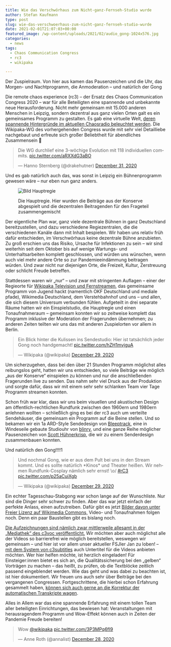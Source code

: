 ```yaml
---
title: Wie das Verschwörhaus zum Nicht-ganz-Fernseh-Studio wurde
author: Stefan Kaufmann
type: post
slug: wie-das-verschwoerhaus-zum-nicht-ganz-fernseh-studio-wurde
date: 2021-02-01T21:07:03+00:00
featured_image: /wp-content/uploads/2021/02/audio_gong-1024x576.jpg
categories:
  - news
tags:
  - Chaos Communication Congress
  - rc3
  - wikipaka

---
```

<figcaption>Der Zuspielraum. Von hier aus kamen das Pausenzeichen und die Uhr, das Morgen- und Nachtprogramm, die Anmoderation – und natürlich der Gong</figcaption>

Die remote chaos experience (rc3) – der Ersatz des Chaos Communication Congress 2020 – war für alle Beteiligten eine spannende und unbekannte neue Herausforderung. Nicht mehr gemeinsam mit 15.000 anderen Menschen in Leipzig, sondern dezentral aus ganz vielen Orten galt es ein gemeinsames Programm zu gestalten. Es gab eine virtuelle Welt, [deren spannende Hintergründe im aktuellen Chaosradio beleuchtet werden][2]. Die Wikipaka-WG des vorhergehenden Congress wurde mit sehr viel Detailliebe nachgebaut und erfreute sich großer Beliebtheit für abendliches Zusammensein 🙂

<blockquote class="twitter-tweet" data-dnt="true">
  <p dir="ltr" lang="de">
    Die WG durchlief eine 3-wöchige Evolution mit 118 individuellen commits. <a href="https://t.co/aRXXdG3aBO">pic.twitter.com/aRXXdG3aBO</a>
  </p>
  
  <p>
    — Hanno Sternberg (@drakehutner) <a href="https://twitter.com/drakehutner/status/1344725340577542144?ref_src=twsrc%5Etfw">December 31, 2020</a>
  </p>
</blockquote>



Und es gab natürlich auch das, was sonst in Leipzig ein Bühnenprogramm gewesen wäre – nur eben nun ganz anders.

<figure>

![Bild Hauptregie](/wp-content/uploads/2021/02/masterregie-1024x576.jpg)

<figcaption>Die Hauptregie. Hier wurden die Beiträge aus der Konserve abgespielt und die dezentralen Beitragenden für den Frageteil zusammengemischt</figcaption></figure>

Der eigentliche Plan war, ganz viele dezentrale Bühnen in ganz Deutschland bereitzustellen, und dazu verschiedene Regiezentralen, die die verschiedenen Kanäle dann mit Inhalt bespielen. Wir haben uns relativ früh dafür entschieden, im Verschwörhaus keine dezentrale Bühne anzubieten. Zu groß erschien uns das Risiko, Ursache für Infektionen zu sein – wir sind weiterhin seit dem Oktober bis auf wenige Wartungs- und Unterhaltsarbeiten komplett geschlossen, und würden uns wünschen, wenn auch viel mehr andere Orte so zur Pandemieeindämmung beitragen würden. Und zwar nicht nur diejenigen Orte, die Freizeit, Kultur, Zerstreuung oder schlicht Freude betreffen.
  
Stattdessen waren wir „nur“ – und zwar mit stringenten Auflagen – einer der Regieorte für [Wikipaka Television und Fernstreamen][4], das gemeinsame Programm von Jugend hackt (namentlich OKF Deutschland und mediale pfade), Wikimedia Deutschland, dem Verstehbahnhof und uns – und allen, die sich diesem Universum verbunden fühlen. Aufgeteilt in drei separate Räume hatten wir ein Einspielstudio, die Hauptregie und einen Tonaufnahmeraum – gemeinsam konnten wir so zeitweise komplett das Programm inklusive der Moderation der Fragerunden übernehmen; zu anderen Zeiten teilten wir uns das mit anderen Zuspielorten vor allem in Berlin.

<blockquote class="twitter-tweet" data-dnt="true">
  <p dir="ltr" lang="de">
    Ein Blick hinter die Kulissen ins Sendestudio: Hier ist tatsächlich jeder Gong noch handgemacht! <a href="https://t.co/hZH1mvjguA">pic.twitter.com/hZH1mvjguA</a>
  </p>
  
  <p>
    — Wikipaka (@wikipaka) <a href="https://twitter.com/wikipaka/status/1344032260123721728?ref_src=twsrc%5Etfw">December 29, 2020</a>
  </p>
</blockquote>

Um sicherzugehen, dass bei den über 21 Stunden Programm möglichst alles reibungslos geht, hatten wir uns entschieden, so viele Beiträge wie möglich „aus der Konserve“ einspielen zu können und nur die anschließenden Fragerunden live zu senden. Das nahm sehr viel Druck aus der Produktion und sorgte dafür, dass wir mit einem sehr sehr schlanken Team vier Tage Programm streamen konnten.

Schon früh war klar, dass wir uns beim visuellen und akustischen Design am öffentlich-rechtlichen Rundfunk zwischen den 1960ern und 1980ern anlehnen wollten – schließlich ging es bei der rc3 auch um verteilte Sendehäuser, die gemeinsam ein Programm auf die Beine stellen. Und so bekamen wir ein 1a ARD-Style Sendedesign von [Bleeptrack][5], eine in Windeseile gebaute Studiouhr von [blinry][6], und eine ganze Reihe möglicher Pausenzeichen von [Scott Hühnerkrisp][7], die wir zu einem Senderdesign zusammenbauen konnten.

Und natürlich den Gong!!!!1

<blockquote class="twitter-tweet" data-dnt="true">
  <p dir="ltr" lang="de">
    Und nochmal Gong, wie er aus dem Pult bei uns in den Stream kommt. Und es sollte natürlich *Kinos* und Theater heißen. Wir nehmen Rundfunk-Cosplay nämlich sehr ernst! \o/ <a href="https://twitter.com/hashtag/rC3?src=hash&ref_src=twsrc%5Etfw">#rC3</a> <a href="https://t.co/p25aCuiXgb">pic.twitter.com/p25aCuiXgb</a>
  </p>
  
  <p>
    — Wikipaka (@wikipaka) <a href="https://twitter.com/wikipaka/status/1344034851347984385?ref_src=twsrc%5Etfw">December 29, 2020</a>
  </p>
</blockquote>

Ein echter Tagesschau-Stabgong war schon lange auf der Wunschliste. Nur sind die Dinger sehr schwer zu finden. Aber das war jetzt einfach der perfekte Anlass, einen aufzutreiben. Dafür gibt es jetzt [Bilder davon unter Freier Lizenz auf Wikimedia Commons,][8] Video- und Tonaufnahmen folgen noch. Denn ein paar Baustellen gibt es bislang noch.

[Die Aufzeichnungen sind nämlich zwar mittlerweile allesamt in der „Mediathek“ des c3voc veröffentlicht.][9] Wir möchten aber auch möglichst alle der Videos so barrierefrei wie möglich bereitstellen, weswegen wir gemeinsam – und hier ist vor allem unser aktueller FSJler Jan zu loben! – [mit dem System von c3subtitles][10] auch Untertitel für die Videos anbieten möchten. Wer hier helfen möchte, ist herzlich eingeladen! Für Einsteiger:innen bietet es sich an, die Qualitätssicherung bei den „gelben“ Vorträgen zu machen – das heißt, zu prüfen, ob die Textblöcke zeitlich passend eingeblendet werden. Wie das geht und was dabei zu beachten ist, ist hier dokumentiert. Wir freuen uns auch sehr über Beiträge bei den vergangenen Congressen. Fortgeschrittene, die hierbei schon Erfahrung gesammelt haben, [können sich auch gerne an die Korrektur der automatischen Transkripte wagen][11].

Alles in Allem war das eine spannende Erfahrung mit einem tollen Team aller beteiligten Einrichtungen, das bewiesen hat: Veranstaltungen mit herausragendem Programm und Wow-Effekt können auch in Zeiten der Pandemie Freude bereiten!

<blockquote class="twitter-tweet" data-conversation="none" data-dnt="true">
  <p lang="und" dir="ltr">
    Wow <a href="https://twitter.com/wikipaka?ref_src=twsrc%5Etfw">@wikipaka</a> <a href="https://t.co/3P3MPq6fI9">pic.twitter.com/3P3MPq6fI9</a>
  </p>
  
  <p>
    &mdash; Anne Roth (@annalist) <a href="https://twitter.com/annalist/status/1343558192077398017?ref_src=twsrc%5Etfw">December 28, 2020</a>
  </p>
</blockquote>

 [1]: https://temporaerhaus.de/wp-content/uploads/2021/02/audio_gong-scaled.jpg
 [2]: https://chaosradio.de/cr265-rc3-world
 [3]: https://temporaerhaus.de/wp-content/uploads/2021/02/masterregie-scaled.jpg
 [4]: https://wikipaka.wtf/
 [5]: http://bleeptrack.de/
 [6]: https://morr.cc/
 [7]: https://twitter.com/ScHuehnerkrisp
 [8]: https://commons.wikimedia.org/wiki/Category:Wandel_und_Goltermann_Kinogong
 [9]: https://media.ccc.de/c/rc3/WikiPaka
 [10]: https://c3subtitles.de/
 [11]: https://wiki.c3subtitles.de/de:postprocessing:contribute